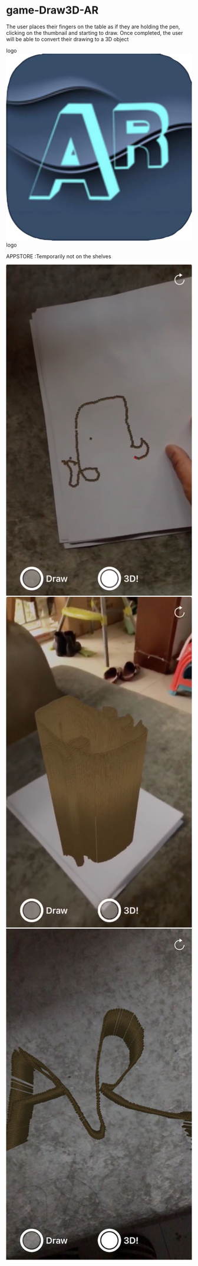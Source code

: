 # game-Draw3D-AR
The user places their fingers on the table as if they are holding the pen, clicking on the thumbnail and starting to draw. Once completed, the user will be able to convert their drawing to a 3D object

logo![Image text](https://github.com/ZuoWd/game-Draw3D-AR/blob/master/1553657544402.png)logo

APPSTORE :Temporarily not on the shelves

![Image text](https://github.com/ZuoWd/game-Draw3D-AR/blob/master/0x0ss%20(4).jpg)
![Image text](https://github.com/ZuoWd/game-Draw3D-AR/blob/master/0x0ss%20(5).jpg)
![Image text](https://github.com/ZuoWd/game-Draw3D-AR/blob/master/0x0ss%20(6).jpg)

